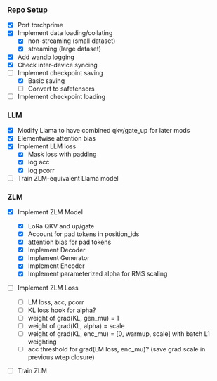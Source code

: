 
### Repo Setup
 - [x] Port torchprime
 - [x] Implement data loading/collating
    - [x] non-streaming (small dataset)
    - [x] streaming (large dataset)
 - [x] Add wandb logging
 - [x] Check inter-device syncing
 - [ ] Implement checkpoint saving
    - [x] Basic saving
    - [ ] Convert to safetensors
 - [ ] Implement checkpoint loading

### LLM
 - [x] Modify Llama to have combined qkv/gate_up for later mods
 - [x] Elementwise attention bias
 - [x] Implement LLM loss
    - [x] Mask loss with padding
    - [x] log acc
    - [x] log pcorr
 - [ ] Train ZLM-equivalent Llama model

### ZLM
 - [x] Implement ZLM Model
    - [x] LoRa QKV and up/gate
    - [x] Account for pad tokens in position_ids
    - [x] attention bias for pad tokens
    - [x] Implement Decoder
    - [x] Implement Generator
    - [x] Implement Encoder
    - [x] Implement parameterized alpha for RMS scaling
 - [ ] Implement ZLM Loss
    - [ ] LM loss, acc, pcorr
    - [ ] KL loss hook for alpha?
    - [ ] weight of grad(KL, gen_mu) = 1
    - [ ] weight of grad(KL, alpha) = scale
    - [ ] weight of grad(KL, enc_mu) = [0, warmup, scale] with batch L1 weighting
    - [ ] acc threshold for grad(LM loss, enc_mu)? (save grad scale in previous wtep closure)
 - [ ] Train ZLM

